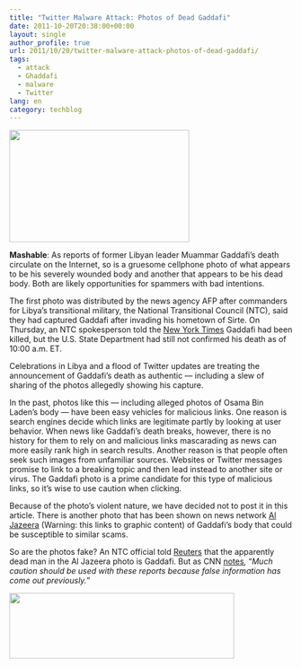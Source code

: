 ```yaml
---
title: "Twitter Malware Attack: Photos of Dead Gaddafi"
date: 2011-10-20T20:38:00+00:00
layout: single
author_profile: true
url: 2011/10/20/twitter-malware-attack-photos-of-dead-gaddafi/
tags:
  - attack
  - Ghaddafi
  - malware
  - Twitter
lang: en
category: techblog
---
```

<div dir="ltr" trbidi="on">
  <div>
    <a href="http://3.bp.blogspot.com/-qShaHlHbgCk/TqB_Hi5exII/AAAAAAAAEJw/YiUB8Oe9kTg/s1600/libya.jpg" imageanchor="1"><img border="0" height="200" src="http://3.bp.blogspot.com/-qShaHlHbgCk/TqB_Hi5exII/AAAAAAAAEJw/YiUB8Oe9kTg/s320/libya.jpg" width="320" /></a>
  </div>
  
  <p>
    <b>Mashable</b>: As reports of former Libyan leader Muammar Gaddafi’s death circulate on the Internet, so is a gruesome cellphone photo of what appears to be his severely wounded body and another that appears to be his dead body. Both are likely opportunities for spammers with bad intentions.
  </p>
  
  <p>
    The first photo was distributed by the news agency AFP after commanders for Libya’s transitional military, the National Transitional Council (NTC), said they had captured Gaddafi after invading his hometown of Sirte. On Thursday, an NTC spokesperson told the <a href="http://www.nytimes.com/2011/10/21/world/africa/libyan-fighters-say-qaddafi-stronghold-has-fallen.html">New York Times</a> Gaddafi had been killed, but the U.S. State Department had still not confirmed his death as of 10:00 a.m. ET.
  </p>
  
  <p>
    Celebrations in Libya and a flood of Twitter updates are treating the announcement of Gaddafi’s death as authentic — including a slew of sharing of the photos allegedly showing his capture.
  </p>
  
  <p>
    In the past, photos like this — including alleged photos of Osama Bin Laden’s body — have been easy vehicles for malicious links. One reason is search engines decide which links are legitimate partly by looking at user behavior. When news like Gaddafi’s death breaks, however, there is no history for them to rely on and malicious links mascarading as news can more easily rank high in search results. Another reason is that people often seek such images from unfamiliar sources. Websites or Twitter messages promise to link to a breaking topic and then lead instead to another site or virus. The Gaddafi photo is a prime candidate for this type of malicious links, so it’s wise to use caution when clicking.
  </p>
  
  <p>
    Because of the photo’s violent nature, we have decided not to post it in this article. There is another photo that has been shown on news network <a href="http://english.aljazeera.net/watch_now/">Al Jazeera</a> (Warning: this links to graphic content) of Gaddafi’s body that could be susceptible to similar scams.
  </p>
  
  <p>
    So are the photos fake? An NTC official told <a href="http://in.reuters.com/article/2011/10/20/idINIndia-60016820111020">Reuters</a> that the apparently dead man in the Al Jazeera photo is Gaddafi. But as CNN <a href="http://news.blogs.cnn.com/2011/10/20/libyan-fighters-say-they-have-captured-gadhafi/">notes</a>, “<i>Much caution should be used with these reports because false information has come out previously.</i>”
  </p>
  
  <div>
  </div>
  
  <div>
    <a href="http://4.bp.blogspot.com/-u-C5qdBzOgQ/TqB_QWtLI0I/AAAAAAAAEJ4/jzUZv7eQErE/s1600/Qaddafi-twitter-1_image.jpg" imageanchor="1"><img border="0" height="117" src="http://4.bp.blogspot.com/-u-C5qdBzOgQ/TqB_QWtLI0I/AAAAAAAAEJ4/jzUZv7eQErE/s400/Qaddafi-twitter-1_image.jpg" width="400" /></a>
  </div>
  
  <div>
  </div>
</div>